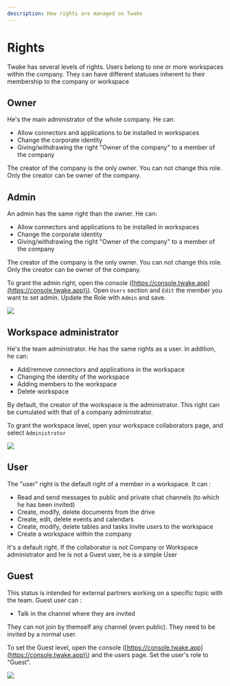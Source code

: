 ```yaml
---
description: How rights are managed on Twake
---
```


# Rights

Twake has several levels of rights. Users belong to one or more workspaces within the company. They can have different statuses inherent to their membership to the company or workspace

## Owner

He's the main administrator of the whole company. He can: 

* Allow connectors and applications to be installed in workspaces 
* Change the corporate identity 
* Giving/withdrawing the right "Owner of the company" to a member of the company 

The creator of the company is the only owner. You can not change this role. Only the creator can be owner of the company.



## Admin

An admin has the same right than the owner. He can: 

* Allow connectors and applications to be installed in workspaces 
* Change the corporate identity 
* Giving/withdrawing the right "Owner of the company" to a member of the company 

The creator of the company is the only owner. You can not change this role. Only the creator can be owner of the company.

To grant the admin right, open the console \([https://console.twake.app](https://console.twake.app)\). Open `Users` section and `Edit` the member you want to set admin. Update the Role with `Admin` and save.

![](../../.gitbook/assets/setadmin.gif)



## Workspace administrator

He's the team administrator. He has the same rights as a user. In addition, he can: 

* Add/remove connectors and applications in the workspace
* Changing the identity of the workspace 
* Adding members to the workspace 
* Delete workspace 

By default, the creator of the workspace is the administrator. This right can be cumulated with that of a company administrator.

To grant the workspace level, open your workspace collaborators page, and select `Administrator` 

![](../../.gitbook/assets/setwsadmin.gif)



## User

The "user" right is the default right of a member in a workspace. It can : 

* Read and send messages to public and private chat channels \(to which he has been invited\) 
* Create, modify, delete documents from the drive 
* Create, edit, delete events and calendars 
* Create, modify, delete tables and tasks Invite users to the workspace 
* Create a workspace within the company

It's a default right. If the collaborator is not Company or Workspace administrator and he is not a Guest user, he is a simple User

## Guest

This status is intended for external partners working on a specific topic with the team. Guest user can :

* Talk in the channel where they are invited

They can not join by themself any channel \(even public\). They need to be invited by a normal user.

To set the Guest level, open the console \([https://console.twake.app](https://console.twake.app)\) and the users page. Set the user's role to "Guest".

![](../../.gitbook/assets/setguest.gif)



